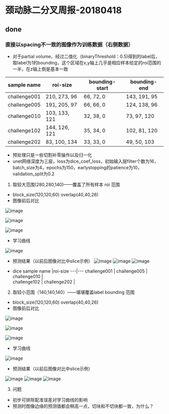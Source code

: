 # 颈动脉二分叉周报-20180418
## done
### 直接以spacing不一致的图像作为训练数据（右侧数据）
- 对于partial volume，经过二值化（binaryThreshold：0.5)得到的label后，取label为1的bounding，这个区域在x,y轴上几乎是相应样本给定的roi范围的一半，在z轴上倒是基本一致

sample name |roi-size|bounding-start|bounding-end
---|---|---|---
challenge001 | 210, 273, 96 | 66, 72, 0 | 143, 191, 95 
challenge005 | 191, 205, 97 | 66, 66, 0 | 124, 138, 96 
challenge010 | 103, 133, 121 | 32, 38, 0 | 73, 97, 120  
challenge102 | 144, 126, 121 | 35, 34, 0 | 102, 81, 120 
challenge202 | 83, 100, 134 | 33, 33, 0 | 49, 50, 103  

- 预处理只是一些切割补零操作以及归一化
- unet网络深度为三层，loss为dice_coef_loss，初始输入层filter个数为16，batch_size为4，epochs为150，earlystopping的patience为10，validation_split为0.2

1. 取较大范围(280,280,140)——覆盖了所有样本 roi 范围
- block_size(120,120,60)  overlap(40,40,26)
- 图像前后对比

![image](https://github.com/cirweecle/DataScience/blob/master/cta_segmentation_PXY/images/big_001_x.JPG)

![image](https://github.com/cirweecle/DataScience/blob/master/cta_segmentation_PXY/images/big_001_y.JPG)

![image](https://github.com/cirweecle/DataScience/blob/master/cta_segmentation_PXY/images/big_001_z.JPG)
- 学习曲线

![image](https://github.com/cirweecle/DataScience/blob/master/cta_segmentation_PXY/terriableImages/big_noresample_r.png)

- 预测结果（以前后图像对比中slice示例）
![image](https://github.com/cirweecle/DataScience/blob/master/cta_segmentation_PXY/terriableImages/big_predict_x.png)
![image](https://github.com/cirweecle/DataScience/blob/master/cta_segmentation_PXY/terriableImages/big_predict_y.png)
![image](https://github.com/cirweecle/DataScience/blob/master/cta_segmentation_PXY/terriableImages/big_predict_z.png)

- dice
sample name |roi-size
---|---
challenge001 | 
challenge005 |  
challenge010 |  
challenge102 | 
challenge202 |   

2. 取较小范围（140,140,140）——堪堪覆盖label bounding 范围
- block_size(120,120,60)  overlap(40,40,26)
- 图像前后对比

 ![image](https://github.com/cirweecle/DataScience/blob/master/cta_segmentation_PXY/images/big_001_x.JPG)

![image](https://github.com/cirweecle/DataScience/blob/master/cta_segmentation_PXY/images/big_001_y.JPG)

 ![image](https://github.com/cirweecle/DataScience/blob/master/cta_segmentation_PXY/images/big_001_z.JPG)
 - 学习曲线

![image](https://github.com/cirweecle/DataScience/blob/master/cta_segmentation_PXY/terriableImages/samll_noresample_r.png)

- 预测结果（以前后图像对比中slice示例）

![image](https://github.com/cirweecle/DataScience/blob/master/cta_segmentation_PXY/terriableImages/small_predict_x.png)
![image](https://github.com/cirweecle/DataScience/blob/master/cta_segmentation_PXY/terriableImages/small_predict_y.png)
![image](https://github.com/cirweecle/DataScience/blob/master/cta_segmentation_PXY/terriableImages/small_predict_z.png)

3. 问题
- 初步可排除配准误差对学习曲线的影响
- 预测时图像边缘的预测值都会稍高一点，切块和不切块都一致，为什么？